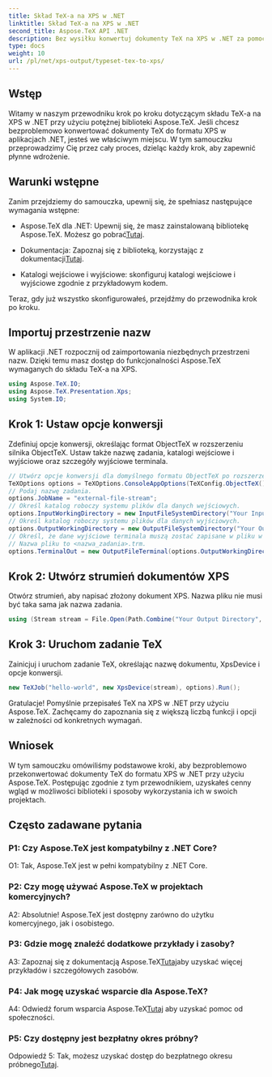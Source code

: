 ```yaml
---
title: Skład TeX-a na XPS w .NET
linktitle: Skład TeX-a na XPS w .NET
second_title: Aspose.TeX API .NET
description: Bez wysiłku konwertuj dokumenty TeX na XPS w .NET za pomocą Aspose.TeX. Zapoznaj się z naszym przewodnikiem krok po kroku, aby zapewnić bezproblemową integrację.
type: docs
weight: 10
url: /pl/net/xps-output/typeset-tex-to-xps/
---
```

## Wstęp

Witamy w naszym przewodniku krok po kroku dotyczącym składu TeX-a na XPS w .NET przy użyciu potężnej biblioteki Aspose.TeX. Jeśli chcesz bezproblemowo konwertować dokumenty TeX do formatu XPS w aplikacjach .NET, jesteś we właściwym miejscu. W tym samouczku przeprowadzimy Cię przez cały proces, dzieląc każdy krok, aby zapewnić płynne wdrożenie.

## Warunki wstępne

Zanim przejdziemy do samouczka, upewnij się, że spełniasz następujące wymagania wstępne:

-  Aspose.TeX dla .NET: Upewnij się, że masz zainstalowaną bibliotekę Aspose.TeX. Możesz go pobrać[Tutaj](https://releases.aspose.com/tex/net/).

- Dokumentacja: Zapoznaj się z biblioteką, korzystając z dokumentacji[Tutaj](https://reference.aspose.com/tex/net/).

- Katalogi wejściowe i wyjściowe: skonfiguruj katalogi wejściowe i wyjściowe zgodnie z przykładowym kodem.

Teraz, gdy już wszystko skonfigurowałeś, przejdźmy do przewodnika krok po kroku.

## Importuj przestrzenie nazw

W aplikacji .NET rozpocznij od zaimportowania niezbędnych przestrzeni nazw. Dzięki temu masz dostęp do funkcjonalności Aspose.TeX wymaganych do składu TeX-a na XPS.

```csharp
using Aspose.TeX.IO;
using Aspose.TeX.Presentation.Xps;
using System.IO;
```

## Krok 1: Ustaw opcje konwersji

Zdefiniuj opcje konwersji, określając format ObjectTeX w rozszerzeniu silnika ObjectTeX. Ustaw także nazwę zadania, katalogi wejściowe i wyjściowe oraz szczegóły wyjściowe terminala.

```csharp
// Utwórz opcje konwersji dla domyślnego formatu ObjectTeX po rozszerzeniu silnika ObjectTeX.
TeXOptions options = TeXOptions.ConsoleAppOptions(TeXConfig.ObjectTeX());
// Podaj nazwę zadania.
options.JobName = "external-file-stream";
// Określ katalog roboczy systemu plików dla danych wejściowych.
options.InputWorkingDirectory = new InputFileSystemDirectory("Your Input Directory");
// Określ katalog roboczy systemu plików dla danych wyjściowych.
options.OutputWorkingDirectory = new OutputFileSystemDirectory("Your Output Directory");
// Określ, że dane wyjściowe terminala muszą zostać zapisane w pliku w wyjściowym katalogu roboczym.
// Nazwa pliku to <nazwa_zadania>.trm.
options.TerminalOut = new OutputFileTerminal(options.OutputWorkingDirectory);
```

## Krok 2: Utwórz strumień dokumentów XPS

Otwórz strumień, aby napisać złożony dokument XPS. Nazwa pliku nie musi być taka sama jak nazwa zadania.

```csharp
using (Stream stream = File.Open(Path.Combine("Your Output Directory", options.JobName + ".xps"), FileMode.Create))
```

## Krok 3: Uruchom zadanie TeX

Zainicjuj i uruchom zadanie TeX, określając nazwę dokumentu, XpsDevice i opcje konwersji.

```csharp
new TeXJob("hello-world", new XpsDevice(stream), options).Run();
```

Gratulacje! Pomyślnie przepisałeś TeX na XPS w .NET przy użyciu Aspose.TeX. Zachęcamy do zapoznania się z większą liczbą funkcji i opcji w zależności od konkretnych wymagań.

## Wniosek

W tym samouczku omówiliśmy podstawowe kroki, aby bezproblemowo przekonwertować dokumenty TeX do formatu XPS w .NET przy użyciu Aspose.TeX. Postępując zgodnie z tym przewodnikiem, uzyskałeś cenny wgląd w możliwości biblioteki i sposoby wykorzystania ich w swoich projektach.

## Często zadawane pytania

### P1: Czy Aspose.TeX jest kompatybilny z .NET Core?

O1: Tak, Aspose.TeX jest w pełni kompatybilny z .NET Core.

### P2: Czy mogę używać Aspose.TeX w projektach komercyjnych?

A2: Absolutnie! Aspose.TeX jest dostępny zarówno do użytku komercyjnego, jak i osobistego.

### P3: Gdzie mogę znaleźć dodatkowe przykłady i zasoby?

 A3: Zapoznaj się z dokumentacją Aspose.TeX[Tutaj](https://reference.aspose.com/tex/net/)aby uzyskać więcej przykładów i szczegółowych zasobów.

### P4: Jak mogę uzyskać wsparcie dla Aspose.TeX?

 A4: Odwiedź forum wsparcia Aspose.TeX[Tutaj](https://forum.aspose.com/c/tex/47) aby uzyskać pomoc od społeczności.

### P5: Czy dostępny jest bezpłatny okres próbny?

 Odpowiedź 5: Tak, możesz uzyskać dostęp do bezpłatnego okresu próbnego[Tutaj](https://releases.aspose.com/).